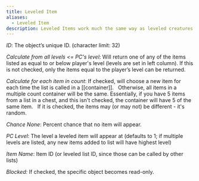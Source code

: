 ```yaml
---
title: Leveled Item
aliases:
  - Leveled Item
description: Leveled Items work much the same way as leveled creatures. The designer can fill the Leveled Items list with objects that will be interesting and leveled to the player.
---
```

_ID_: The object’s unique ID. (character limit: 32)

_Calculate from all levels \<= PC's level_: Will return one of any of the items listed as equal to or below player's level (levels are set in left column). If this is not checked, only the items equal to the player’s level can be returned.

_Calculate for each item in count_: If checked, will choose a new item for each time the list is called in a [[container]]. &nbsp; Otherwise, all items in a multiple count container will be the same. Essentially, if you have 5 items from a list in a chest, and this isn't checked, the container will have 5 of the same item. &nbsp; If it is checked, the items may (or may not) be different - it's random.

_Chance None_: Percent chance that no item will appear.

_PC Level_: The level a leveled item will appear at (defaults to 1; if multiple levels are listed, any new items added to list will have highest level)

_Item Name_: Item ID (or leveled list ID, since those can be called by other lists)

_Blocked:_ If checked, the specific object becomes read-only.

